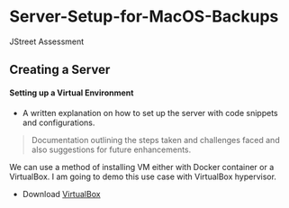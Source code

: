 # Server-Setup-for-MacOS-Backups
JStreet Assessment
## Creating a Server
#### Setting up a Virtual Environment

* A written explanation on how to set up the server with code snippets and configurations.
 > Documentation outlining the steps taken and challenges faced and also suggestions for future enhancements.
> 
We can use a method of installing VM either with Docker container or a VirtualBox. I am going to demo this use case with VirtualBox hypervisor.

- Download [VirtualBox]( https://www.virtualbox.org/)
